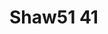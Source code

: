 <a name="material" />

# Shaw51 41
<script type="application/ld+json">
  {
    "@context": "https://schema.org/",
    "@type": "ChemicalSubstance",
    "http://purl.org/dc/terms/conformsTo":
      {
        "@type": "CreativeWork",
        "@id": "https://bioschemas.org/profiles/ChemicalSubstance/0.4-RELEASE/"
      },
    "@id": "https://egonw.github.io/nanowiki/nanowiki71.html#material",
    "name": "Shaw51 41",
    "sameAs: "http://127.0.0.1/mediawiki/index.php/Special:URIResolver/Shaw51_41"
  }
</script>

